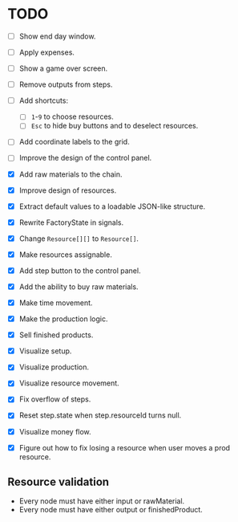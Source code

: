 # TODO

- [ ] Show end day window.
- [ ] Apply expenses.
- [ ] Show a game over screen.

- [ ] Remove outputs from steps.
- [ ] Add shortcuts:
  - [ ] `1`-`9` to choose resources.
  - [ ] `Esc` to hide buy buttons and to deselect resources.
- [ ] Add coordinate labels to the grid.
- [ ] Improve the design of the control panel.

- [x] Add raw materials to the chain.
- [x] Improve design of resources.
- [x] Extract default values to a loadable JSON-like structure.
- [x] Rewrite FactoryState in signals.
- [x] Change `Resource[][]` to `Resource[]`.
- [x] Make resources assignable.
- [x] Add step button to the control panel.
- [x] Add the ability to buy raw materials.
- [x] Make time movement.
- [x] Make the production logic.
- [x] Sell finished products.
- [x] Visualize setup.
- [x] Visualize production.
- [x] Visualize resource movement.
- [x] Fix overflow of steps.
- [x] Reset step.state when step.resourceId turns null.
- [x] Visualize money flow.
- [x] Figure out how to fix losing a resource when user moves a prod resource.

## Resource validation

- Every node must have either input or rawMaterial.
- Every node must have either output or finishedProduct.

